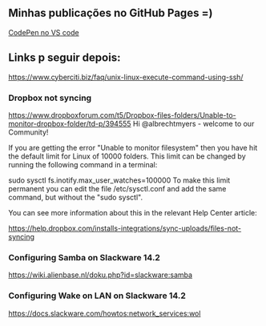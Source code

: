 ## Minhas publicações no GitHub Pages =)


[CodePen no VS code](https://dev.to/rrodrigues345/codepen-no-vs-code-1mcj)

## Links p seguir depois:

https://www.cyberciti.biz/faq/unix-linux-execute-command-using-ssh/

### Dropbox  not syncing
https://www.dropboxforum.com/t5/Dropbox-files-folders/Unable-to-monitor-dropbox-folder/td-p/394555
Hi @albrechtmyers - welcome to our Community!

If you are getting the error "Unable to monitor filesystem" then you have hit the default limit for Linux of 10000 folders. This limit can be changed by running the following command in a terminal:

sudo sysctl fs.inotify.max_user_watches=100000
To make this limit permanent you can edit the file /etc/sysctl.conf and add the same command, but without the "sudo sysctl".

You can see more information about this in the relevant Help Center article:

https://help.dropbox.com/installs-integrations/sync-uploads/files-not-syncing 

### Configuring Samba on Slackware 14.2 
https://wiki.alienbase.nl/doku.php?id=slackware:samba

### Configuring Wake on LAN on Slackware 14.2
https://docs.slackware.com/howtos:network_services:wol

